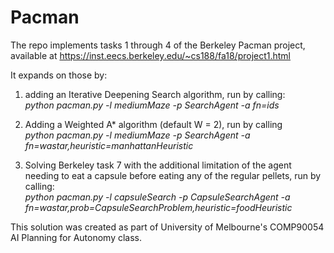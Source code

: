 # Pacman

The repo implements tasks 1 through 4 of the Berkeley Pacman project, available at https://inst.eecs.berkeley.edu/~cs188/fa18/project1.html

It expands on those by:

1. adding an Iterative Deepening Search algorithm, run by calling:  
*python pacman.py -l mediumMaze -p SearchAgent -a fn=ids*

2. Adding a Weighted A* algorithm (default W = 2), run by calling  
*python pacman.py -l mediumMaze -p SearchAgent -a fn=wastar,heuristic=manhattanHeuristic*

3. Solving Berkeley task 7 with the additional limitation of the agent needing to eat a capsule before eating any of the regular pellets, run by calling:  
*python pacman.py -l capsuleSearch -p CapsuleSearchAgent -a fn=wastar,prob=CapsuleSearchProblem,heuristic=foodHeuristic*

This solution was created as part of University of Melbourne's COMP90054 AI Planning for Autonomy class.
